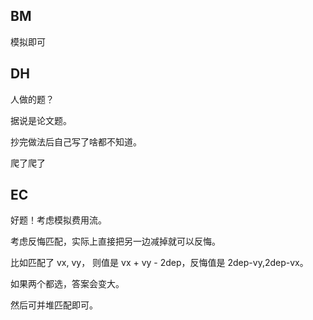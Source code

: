 ## BM
模拟即可

## DH
人做的题？

据说是论文题。

抄完做法后自己写了啥都不知道。

爬了爬了

## EC
好题！考虑模拟费用流。

考虑反悔匹配，实际上直接把另一边减掉就可以反悔。

比如匹配了 vx, vy， 则值是 vx + vy - 2dep，反悔值是 2dep-vy,2dep-vx。

如果两个都选，答案会变大。

然后可并堆匹配即可。

